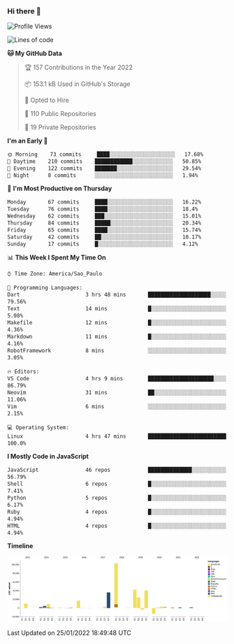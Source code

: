 ### Hi there 👋

<!--START_SECTION:waka-->
![Profile Views](http://img.shields.io/badge/Profile%20Views-0-blue)

![Lines of code](https://img.shields.io/badge/From%20Hello%20World%20I%27ve%20Written-294%20Thousand%20lines%20of%20code-blue)

**🐱 My GitHub Data** 

> 🏆 157 Contributions in the Year 2022
 > 
> 📦 153.1 kB Used in GitHub's Storage 
 > 
> 💼 Opted to Hire
 > 
> 📜 110 Public Repositories 
 > 
> 🔑 19 Private Repositories  
 > 
**I'm an Early 🐤** 

```text
🌞 Morning    73 commits     ████░░░░░░░░░░░░░░░░░░░░░   17.68% 
🌆 Daytime    210 commits    ████████████░░░░░░░░░░░░░   50.85% 
🌃 Evening    122 commits    ███████░░░░░░░░░░░░░░░░░░   29.54% 
🌙 Night      8 commits      ░░░░░░░░░░░░░░░░░░░░░░░░░   1.94%

```
📅 **I'm Most Productive on Thursday** 

```text
Monday       67 commits     ████░░░░░░░░░░░░░░░░░░░░░   16.22% 
Tuesday      76 commits     ████░░░░░░░░░░░░░░░░░░░░░   18.4% 
Wednesday    62 commits     ███░░░░░░░░░░░░░░░░░░░░░░   15.01% 
Thursday     84 commits     █████░░░░░░░░░░░░░░░░░░░░   20.34% 
Friday       65 commits     ████░░░░░░░░░░░░░░░░░░░░░   15.74% 
Saturday     42 commits     ██░░░░░░░░░░░░░░░░░░░░░░░   10.17% 
Sunday       17 commits     █░░░░░░░░░░░░░░░░░░░░░░░░   4.12%

```


📊 **This Week I Spent My Time On** 

```text
⌚︎ Time Zone: America/Sao_Paulo

💬 Programming Languages: 
Dart                     3 hrs 48 mins       ████████████████████░░░░░   79.56% 
Text                     14 mins             █░░░░░░░░░░░░░░░░░░░░░░░░   5.08% 
Makefile                 12 mins             █░░░░░░░░░░░░░░░░░░░░░░░░   4.36% 
Markdown                 11 mins             █░░░░░░░░░░░░░░░░░░░░░░░░   4.16% 
RobotFramework           8 mins              ░░░░░░░░░░░░░░░░░░░░░░░░░   3.05%

🔥 Editors: 
VS Code                  4 hrs 9 mins        █████████████████████░░░░   86.79% 
Neovim                   31 mins             ██░░░░░░░░░░░░░░░░░░░░░░░   11.06% 
Vim                      6 mins              ░░░░░░░░░░░░░░░░░░░░░░░░░   2.15%

💻 Operating System: 
Linux                    4 hrs 47 mins       █████████████████████████   100.0%

```

**I Mostly Code in JavaScript** 

```text
JavaScript               46 repos            ██████████████░░░░░░░░░░░   56.79% 
Shell                    6 repos             █░░░░░░░░░░░░░░░░░░░░░░░░   7.41% 
Python                   5 repos             █░░░░░░░░░░░░░░░░░░░░░░░░   6.17% 
Ruby                     4 repos             █░░░░░░░░░░░░░░░░░░░░░░░░   4.94% 
HTML                     4 repos             █░░░░░░░░░░░░░░░░░░░░░░░░   4.94%

```


**Timeline**

![Chart not found](https://raw.githubusercontent.com/jampow/jampow/master/charts/bar_graph.png) 


 Last Updated on 25/01/2022 18:49:48 UTC
<!--END_SECTION:waka-->
